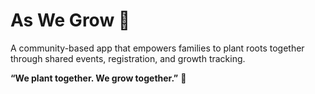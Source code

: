 # As We Grow 🌱

A community-based app that empowers families to plant roots together through shared events, registration, and growth tracking.

**“We plant together. We grow together.”** 💚
